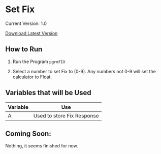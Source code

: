 # Set Fix

Current Version: 1.0

[Download Latest Version](https://github.com/Chewsterchew/Ti84-Programs/blob/master/set-FIX/SETFIX.8xp?raw=true)

## How to Run

1) Run the Program `pgrmFIX`

2) Select a number to set Fix to (0-9). Any numbers not 0-9 will set the calculator to Float.

## Variables that will be Used

Variable | Use
-------|------
A | Used to store Fix Response

## Coming Soon:

Nothing, it seems finished for now.
